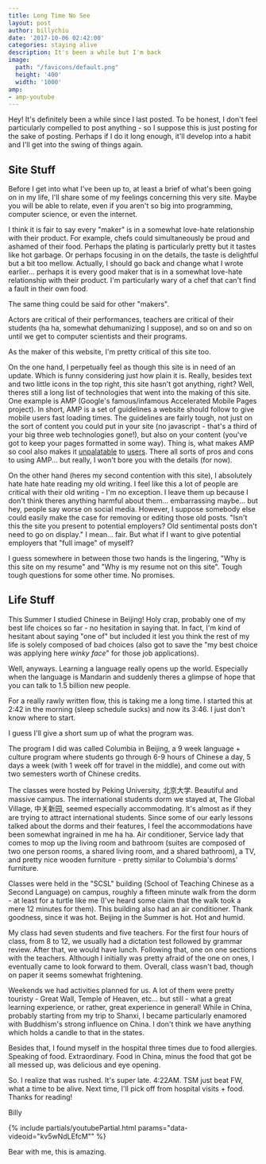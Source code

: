 ```yaml
---
title: Long Time No See
layout: post
author: billychiu
date: '2017-10-06 02:42:00'
categories: staying alive
description: It's been a while but I'm back
image:
  path: "/favicons/default.png"
  height: '400'
  width: '1000'
amp: 
- amp-youtube
---
```


Hey! It's definitely been a while since I last posted. To be honest, I don't feel particularly compelled to post anything - so I suppose this is just posting for the sake of posting. Perhaps if I do it long enough, it'll develop into a habit and I'll get into the swing of things again.

## Site Stuff
Before I get into what I've been up to, at least a brief of what's been going on in my life, I'll share some of my feelings concerning this very site. Maybe you will be able to relate, even if you aren't so big into programming, computer science, or even the internet.

I think it is fair to say every "maker" is in a somewhat love-hate relationship with their product. For example, chefs could simultaneously be proud and ashamed of their food. Perhaps the plating is particularly pretty but it tastes like hot garbage. Or perhaps focusing in on the details, the taste is delightful but a bit too mellow. Actually, I should go back and change what I wrote earlier... perhaps it is every good maker that is in a somewhat love-hate relationship with their product. I'm particularly wary of a chef that can't find a fault in their own food.

The same thing could be said for other "makers".

Actors are critical of their performances, teachers are critical of their students (ha ha, somewhat dehumanizing I suppose), and so on and so on until we get to computer scientists and their programs.

As the maker of this website, I'm pretty critical of this site too.

On the one hand, I perpetually feel as though this site is in need of an update. Which is funny considering just how plain it is. Really, besides text and two little icons in the top right, this site hasn't got anything, right? Well, theres still a long list of technologies that went into the making of this site. One example is AMP (Google's famous/infamous Accelerated Mobile Pages project). In short, AMP is a set of guidelines a website should follow to give mobile users fast loading times. The guidelines are fairly tough, not just on the sort of content you could put in your site (no javascript - that's a third of your big three web technologies gone!), but also on your content (you've got to keep your pages formatted in some way). Thing is, what makes AMP so cool also makes it [unpalatable](https://www.reddit.com/r/web_design/comments/6ccr5z/kill_google_amp_before_it_kills_the_web/) to [users](https://www.reddit.com/r/OutOfTheLoop/comments/56euau/whats_with_google_amp_quite_annoyingly_being_used/). There all sorts of pros and cons to using AMP... but really, I won't bore you with the details (for now).

On the other hand (heres my second contention with this site), I absolutely hate hate hate reading my old writing. I feel like this a lot of people are critical with their old writing - I'm no exception. I leave them up because I don't think theres anything harmful about them... embarrassing maybe... but hey, people say worse on social media. However, I suppose somebody else could easily make the case for removing or editing those old posts. "Isn't this the site you present to potential employers? Old sentimental posts don't need to go on display." I mean... fair. But what if I want to give potential employers that "full image" of myself?

I guess somewhere in between those two hands is the lingering, "Why is this site on my resume" and "Why is my resume not on this site". Tough tough questions for some other time. No promises.

## Life Stuff
This Summer I studied Chinese in Beijing! Holy crap, probably one of my best life choices so far - no hesitation in saying that. In fact, I'm kind of hesitant about saying "one of" but included it lest you think the rest of my life is solely composed of bad choices (also got to save the "my best choice was applying here *winky face*" for those job applications).

Well, anyways. Learning a language really opens up the world. Especially when the language is Mandarin and suddenly theres a glimpse of hope that you can talk to 1.5 billion new people.

For a really rawly written flow, this is taking me a long time. I started this at 2:42 in the morning (sleep schedule sucks) and now its 3:46. I just don't know where to start.

I guess I'll give a short sum up of what the program was.

The program I did was called Columbia in Beijing, a 9 week language + culture program where students go through 6-9 hours of Chinese a day, 5 days a week (with 1 week off for travel in the middle), and come out with two semesters worth of Chinese credits.

The classes were hosted by Peking University, 北京大学. Beautiful and massive campus. The international students dorm we stayed at, The Global Village, 中关新园, seemed especially accommodating. It's almost as if they are trying to attract international students. Since some of our early lessons talked about the dorms and their features, I feel the accommodations have been somewhat ingrained in me ha ha. Air conditioner, Service lady that comes to mop up the living room and bathroom (suites are composed of two one person rooms, a shared living room, and a shared bathroom), a TV, and pretty nice wooden furniture - pretty similar to Columbia's dorms' furniture.

Classes were held in the "SCSL" building (School of Teaching Chinese as a Second Language) on campus, roughly a fifteen minute walk from the dorm - at least for a turtle like me (I've heard some claim that the walk took a mere 12 minutes for them). This building also had an air conditioner. Thank goodness, since it was hot. Beijing in the Summer is hot. Hot and humid.

My class had seven students and five teachers. For the first four hours of class, from 8 to 12, we usually had a dictation test followed by grammar review. After that, we would have lunch. Following that, one on one sections with the teachers. Although I initially was pretty afraid of the one on ones, I eventually came to look forward to them. Overall, class wasn't bad, though on paper it seems somewhat frightening.

Weekends we had activities planned for us. A lot of them were pretty touristy - Great Wall, Temple of Heaven, etc... but still - what a great learning experience, or rather, great experience in general! While in China, probably starting from my trip to Shanxi, I became particularly enamored with Buddhism's strong influence on China. I don't think we have anything which holds a candle to that in the states.

Besides that, I found myself in the hospital three times due to food allergies. Speaking of food. Extraordinary. Food in China, minus the food that got be all messed up, was delicious and eye opening.

So. I realize that was rushed. It's super late. 4:22AM. TSM just beat FW, what a time to be alive. Next time, I'll pick off from hospital visits + food.  
Thanks for reading!

Billy

{% include partials/youtubePartial.html params="data-videoid=\"kv5wNdLEfcM\"" %}

Bear with me, this is amazing.

